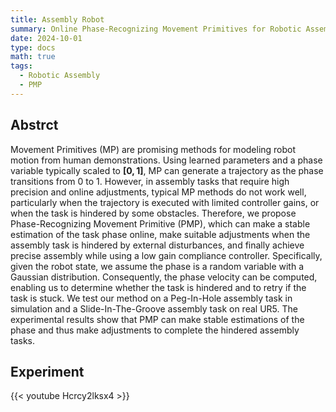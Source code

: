 ```yaml
---
title: Assembly Robot
summary: Online Phase-Recognizing Movement Primitives for Robotic Assembly Tasks
date: 2024-10-01
type: docs
math: true
tags:
  - Robotic Assembly
  - PMP
---
```


## Abstrct
Movement Primitives (MP) are promising methods for modeling robot motion from human demonstrations. Using learned parameters and a phase variable typically scaled to $\boldsymbol{[0,1]}$, MP can generate a trajectory as the phase transitions from 0 to 1.
However, in assembly tasks that require high precision and online adjustments, typical MP methods do not work well, particularly when the trajectory is executed with limited controller gains, or when the task is hindered by some obstacles.
Therefore, we propose Phase-Recognizing Movement Primitive (PMP), which can make a stable estimation of the task phase online, make suitable adjustments when the assembly task is hindered by external disturbances, and finally achieve precise assembly while using a low gain compliance controller.
Specifically, given the robot state, we assume the phase is a random variable with a Gaussian distribution. Consequently, the phase velocity can be computed, enabling us to determine whether the task is hindered and to retry if the task is stuck.
We test our method on a Peg-In-Hole assembly task in simulation and a Slide-In-The-Groove assembly task on real UR5. The experimental results show that PMP can make stable estimations of the phase and thus make adjustments to complete the hindered assembly tasks.

## Experiment
{{< youtube Hcrcy2lksx4 >}}
<!--more-->

